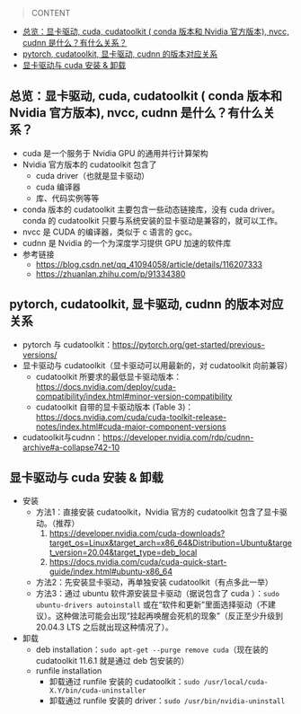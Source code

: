 > CONTENT
- [总览：显卡驱动, cuda, cudatoolkit ( conda 版本和 Nvidia 官方版本), nvcc, cudnn 是什么？有什么关系？](#总览显卡驱动-cuda-cudatoolkit--conda-版本和-nvidia-官方版本-nvcc-cudnn-是什么有什么关系)
- [pytorch, cudatoolkit, 显卡驱动, cudnn 的版本对应关系](#pytorch-cudatoolkit-显卡驱动-cudnn-的版本对应关系)
- [显卡驱动与 cuda 安装 & 卸载](#显卡驱动与-cuda-安装--卸载)
## 总览：显卡驱动, cuda, cudatoolkit ( conda 版本和 Nvidia 官方版本), nvcc, cudnn 是什么？有什么关系？

- cuda 是一个服务于 Nvidia GPU 的通用并行计算架构
- Nvidia 官方版本的 cudatoolkit 包含了
	- cuda driver（也就是显卡驱动）
	- cuda 编译器
	- 库、代码实例等等
- conda 版本的 cudatoolkit 主要包含一些动态链接库，没有 cuda driver。conda 的 cudatoolkit 只要与系统安装的显卡驱动是兼容的，就可以工作。
- nvcc 是 CUDA 的编译器，类似于 c 语言的 gcc。
- cudnn 是 Nvidia 的一个为深度学习提供 GPU 加速的软件库
- 参考链接
	- https://blog.csdn.net/qq_41094058/article/details/116207333
	- https://zhuanlan.zhihu.com/p/91334380

## pytorch, cudatoolkit, 显卡驱动, cudnn 的版本对应关系

- pytorch 与 cudatoolkit：https://pytorch.org/get-started/previous-versions/
- 显卡驱动与 cudatoolkit（显卡驱动可以用最新的，对 cudatoolkit 向前兼容）
	- cudatoolkit 所要求的最低显卡驱动版本：https://docs.nvidia.com/deploy/cuda-compatibility/index.html#minor-version-compatibility
	- cudatoolkit 自带的显卡驱动版本 (Table 3)：https://docs.nvidia.com/cuda/cuda-toolkit-release-notes/index.html#cuda-major-component-versions
- cudatoolkit与cudnn：https://developer.nvidia.com/rdp/cudnn-archive#a-collapse742-10

## 显卡驱动与 cuda 安装 & 卸载

- 安装
	- 方法1：直接安装 cudatoolkit，Nvidia 官方的 cudatoolkit 包含了显卡驱动。（推荐）
		1. https://developer.nvidia.com/cuda-downloads?target_os=Linux&target_arch=x86_64&Distribution=Ubuntu&target_version=20.04&target_type=deb_local
		2. https://docs.nvidia.com/cuda/cuda-quick-start-guide/index.html#ubuntu-x86_64
	- 方法2：先安装显卡驱动，再单独安装 cudatoolkit（有点多此一举）
	- 方法3：通过 ubuntu 软件源安装显卡驱动（据说包含了 cuda ）：`sudo ubuntu-drivers autoinstall` 或在“软件和更新”里面选择驱动（不建议）。这种做法可能会出现“挂起再唤醒会死机的现象”（反正至少升级到 20.04.3 LTS 之后就出现这种情况了）。
- 卸载
	- deb installation：`sudo apt-get --purge remove cuda`（现在装的 cudatoolkit 11.6.1 就是通过 deb 包安装的）
	- runfile installation
		- 卸载通过 runfile 安装的 cudatoolkit：`sudo /usr/local/cuda-X.Y/bin/cuda-uninstaller`
		- 卸载通过 runfile 安装的 driver：`sudo /usr/bin/nvidia-uninstall`